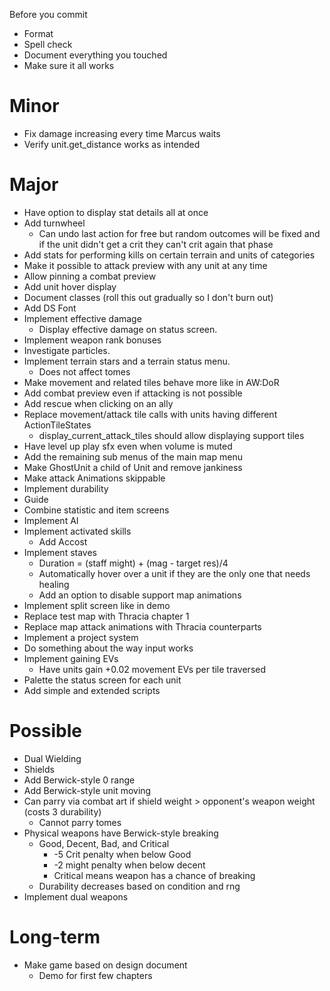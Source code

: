 Before you commit
* Format
* Spell check
* Document everything you touched
* Make sure it all works

# Minor
* Fix damage increasing every time Marcus waits
* Verify unit.get_distance works as intended

# Major
* Have option to display stat details all at once
* Add turnwheel
	* Can undo last action for free but random outcomes will be fixed and if the unit didn't get a crit they can't crit again that phase
* Add stats for performing kills on certain terrain and units of categories
* Make it possible to attack preview with any unit at any time
* Allow pinning a combat preview
* Add unit hover display
* Document classes (roll this out gradually so I don't burn out)
* Add DS Font
* Implement effective damage
	* Display effective damage on status screen.
* Implement weapon rank bonuses
* Investigate particles.
* Implement terrain stars and a terrain status menu.
	* Does not affect tomes
* Make movement and related tiles behave more like in AW:DoR
* Add combat preview even if attacking is not possible
* Add rescue when clicking on an ally
* Replace movement/attack tile calls with units having different ActionTileStates
	* display_current_attack_tiles should allow displaying support tiles
* Have level up play sfx even when volume is muted
* Add the remaining sub menus of the main map menu
* Make GhostUnit a child of Unit and remove jankiness
* Make attack Animations skippable
* Implement durability
* Guide
* Combine statistic and item screens
* Implement AI
* Implement activated skills
	* Add Accost
* Implement staves
	* Duration = (staff might) + (mag - target res)/4
	* Automatically hover over a unit if they are the only one that needs healing
	* Add an option to disable support map animations
* Implement split screen like in demo
* Replace test map with Thracia chapter 1
* Replace map attack animations with Thracia counterparts
* Implement a project system
* Do something about the way input works
* Implement gaining EVs
	* Have units gain +0.02 movement EVs per tile traversed
* Palette the status screen for each unit
* Add simple and extended scripts

# Possible
* Dual Wielding
* Shields
* Add Berwick-style 0 range
* Add Berwick-style unit moving
* Can parry via combat art if shield weight > opponent's weapon weight (costs 3 durability)
	* Cannot parry tomes
* Physical weapons have Berwick-style breaking
	* Good, Decent, Bad, and Critical
		* -5 Crit penalty when below Good
		* -2 might penalty when below decent
		* Critical means weapon has a chance of breaking
	* Durability decreases based on condition and rng
* Implement dual weapons

# Long-term
* Make game based on design document
	* Demo for first few chapters
